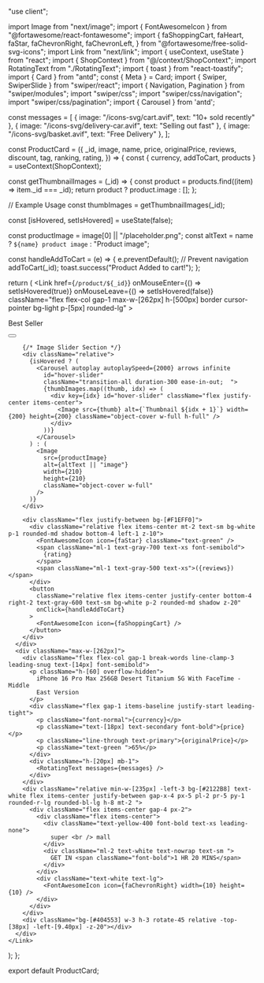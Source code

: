 "use client";

import Image from "next/image";
import { FontAwesomeIcon } from "@fortawesome/react-fontawesome";
import {
  faShoppingCart,
  faHeart,
  faStar,
  faChevronRight,
  faChevronLeft,
} from "@fortawesome/free-solid-svg-icons";
import Link from "next/link";
import { useContext, useState } from "react";
import { ShopContext } from "@/context/ShopContext";
import RotatingText from "./RotatingText";
import { toast } from "react-toastify";
import { Card } from "antd";
const { Meta } = Card;
import { Swiper, SwiperSlide } from "swiper/react";
import { Navigation, Pagination } from "swiper/modules";
import "swiper/css";
import "swiper/css/navigation";
import "swiper/css/pagination";
import { Carousel } from 'antd';

const messages = [
  { image: "/icons-svg/cart.avif", text: "10+ sold recently" },
  { image: "/icons-svg/delivery-car.avif", text: "Selling out fast" },
  { image: "/icons-svg/basket.avif", text: "Free Delivery" },
];

const ProductCard = ({
  _id,
  image,
  name,
  price,
  originalPrice,
  reviews,
  discount,
  tag,
  ranking,
  rating,
}) => {
  const { currency, addToCart, products } = useContext(ShopContext);

  const getThumbnailImages = (_id) => {
    const product = products.find((item) => item._id === _id);
    return product ? product.image : [];
  };

  // Example Usage
  const thumbImages = getThumbnailImages(_id);

  const [isHovered, setIsHovered] = useState(false);

  const productImage = image[0] || "/placeholder.png";
  const altText = name ? `${name} product image` : "Product image";

  const handleAddToCart = (e) => {
    e.preventDefault(); // Prevent navigation
    addToCart(_id);
    toast.success("Product Added to cart!");
  };

  return (
    <Link
      href={`/product/${_id}`}
      onMouseEnter={() => setIsHovered(true)}
      onMouseLeave={() => setIsHovered(false)}
      className="flex flex-col gap-1 max-w-[262px] h-[500px] border cursor-pointer bg-light p-[5px] rounded-lg"
    >
      <div className="border rounded-lg overflow-hidden">
        <div className="flex justify-between bg-[#F1EFF0]">
          <div className="relative flex justify-center items-center  px-[10px] bg-[#404553] rounded-full top-1 left-1 z-50">
            <p className="text-[14px] font-semibold text-white">Best Seller</p>
          </div>
          <button className="relative w-[24px] h-[24px] flex items-center justify-center top-1 right-2 text-gray-600 text-sm bg-white p-4 rounded-md shadow z-50">
            <FontAwesomeIcon icon={faHeart} />
          </button>
        </div>

        {/* Image Slider Section */}
        <div className="relative">
          {isHovered ? (
            <Carousel autoplay autoplaySpeed={2000} arrows infinite
              id="hover-slider"
              className="transition-all duration-300 ease-in-out;  ">
              {thumbImages.map((thumb, idx) => (
                <div key={idx} id="hover-slider" className="flex justify-center items-center">
                  <Image src={thumb} alt={`Thumbnail ${idx + 1}`} width={200} height={200} className="object-cover w-full h-full" />
                </div>
              ))}
            </Carousel>
          ) : (
            <Image
              src={productImage}
              alt={altText || "image"}
              width={210}
              height={210}
              className="object-cover w-full"
            />
          )}
        </div>

        <div className="flex justify-between bg-[#F1EFF0]">
          <div className="relative flex items-center mt-2 text-sm bg-white p-1 rounded-md shadow bottom-4 left-1 z-10">
            <FontAwesomeIcon icon={faStar} className="text-green" />
            <span className="ml-1 text-gray-700 text-xs font-semibold">
              {rating}
            </span>
            <span className="ml-1 text-gray-500 text-xs">({reviews})</span>
          </div>
          <button
            className="relative flex items-center justify-center bottom-4 right-2 text-gray-600 text-sm bg-white p-2 rounded-md shadow z-20"
            onClick={handleAddToCart}
          >
            <FontAwesomeIcon icon={faShoppingCart} />
          </button>
        </div>
      </div>
      <div className="max-w-[262px]">
        <div className="flex flex-col gap-1 break-words line-clamp-3 leading-snug text-[14px] font-semibold">
          <p className="h-[60] overflow-hidden">
            iPhone 16 Pro Max 256GB Desert Titanium 5G With FaceTime - Middle
            East Version
          </p>
          <div className="flex gap-1 items-baseline justify-start leading-tight">
            <p className="font-normal">{currency}</p>
            <p className="text-[18px] text-secondary font-bold">{price}</p>
            <p className="line-through text-primary">{originalPrice}</p>
            <p className="text-green ">65%</p>
          </div>
          <div className="h-[20px] mb-1">
            <RotatingText messages={messages} />
          </div>
        </div>
        <div className="relative min-w-[235px] -left-3 bg-[#2122B8] text-white flex items-center justify-between gap-x-4 px-5 pl-2 pr-5 py-1 rounded-r-lg rounded-bl-lg h-8 mt-2 ">
          <div className="flex items-center gap-4 px-2">
            <div className="flex items-center">
              <div className="text-yellow-400 font-bold text-xs leading-none">
                super <br /> mall
              </div>
              <div className="ml-2 text-white text-nowrap text-sm ">
                GET IN <span className="font-bold">1 HR 20 MINS</span>
              </div>
            </div>
            <div className="text-white text-lg">
              <FontAwesomeIcon icon={faChevronRight} width={10} height={10} />
            </div>
          </div>
        </div>
        <div className="bg-[#404553] w-3 h-3 rotate-45 relative -top-[38px] -left-[9.40px] -z-20"></div>
      </div>
    </Link>
  );
};

export default ProductCard;
